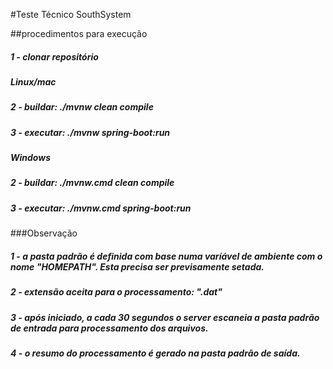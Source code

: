 #Teste Técnico SouthSystem

##procedimentos para execução
##### 1 - clonar repositório

##### Linux/mac
##### 2 - buildar: ./mvnw clean compile
##### 3 - executar: ./mvnw spring-boot:run

##### Windows
##### 2 - buildar: ./mvnw.cmd clean compile
##### 3 - executar: ./mvnw.cmd spring-boot:run

###Observação
##### 1 - a pasta padrão é definida com base numa varíável de ambiente com o nome "HOMEPATH". Esta precisa ser previsamente setada.
##### 2 - extensão aceita para o processamento: ".dat"
##### 3 - após iniciado, a cada 30 segundos o server escaneia a pasta padrão de entrada para processamento dos arquivos.
##### 4 - o resumo do processamento é gerado na pasta padrão de saída.